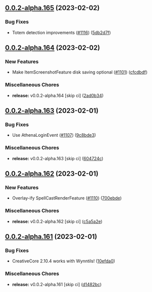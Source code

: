 ## [0.0.2-alpha.165](https://github.com/Wynntils/Artemis/compare/v0.0.2-alpha.164...v0.0.2-alpha.165) (2023-02-02)


### Bug Fixes

* Totem detection improvements ([#1116](https://github.com/Wynntils/Artemis/issues/1116)) ([5db2d7f](https://github.com/Wynntils/Artemis/commit/5db2d7fde5d61f991c4a6b09a306cdb580219bd0))

## [0.0.2-alpha.164](https://github.com/Wynntils/Artemis/compare/v0.0.2-alpha.163...v0.0.2-alpha.164) (2023-02-02)


### New Features

* Make ItemScreenshotFeature disk saving optional ([#1101](https://github.com/Wynntils/Artemis/issues/1101)) ([cfcdbdf](https://github.com/Wynntils/Artemis/commit/cfcdbdf0ab279b1080172be811d4dab95123f8ab))


### Miscellaneous Chores

* **release:** v0.0.2-alpha.164 [skip ci] ([2ad0b34](https://github.com/Wynntils/Artemis/commit/2ad0b34db903edea02c206a88347838ae4649fb2))

## [0.0.2-alpha.163](https://github.com/Wynntils/Artemis/compare/v0.0.2-alpha.162...v0.0.2-alpha.163) (2023-02-01)


### Bug Fixes

* Use AthenaLoginEvent ([#1107](https://github.com/Wynntils/Artemis/issues/1107)) ([9c8bde3](https://github.com/Wynntils/Artemis/commit/9c8bde31c1c42a681b313d0149ee9110391626a7))


### Miscellaneous Chores

* **release:** v0.0.2-alpha.163 [skip ci] ([604724c](https://github.com/Wynntils/Artemis/commit/604724c1f20061c671148277f6e2028a80458515))

## [0.0.2-alpha.162](https://github.com/Wynntils/Artemis/compare/v0.0.2-alpha.161...v0.0.2-alpha.162) (2023-02-01)


### New Features

* Overlay-ify SpellCastRenderFeature ([#1110](https://github.com/Wynntils/Artemis/issues/1110)) ([700ebde](https://github.com/Wynntils/Artemis/commit/700ebde196a9e1a5d753380eb734d99b5c3e3e3f))


### Miscellaneous Chores

* **release:** v0.0.2-alpha.162 [skip ci] ([c5a5a2e](https://github.com/Wynntils/Artemis/commit/c5a5a2eece1b66c9893c1c700050ef0972319b15))

## [0.0.2-alpha.161](https://github.com/Wynntils/Artemis/compare/v0.0.2-alpha.160...v0.0.2-alpha.161) (2023-02-01)


### Bug Fixes

* CreativeCore 2.10.4 works with Wynntils! ([10efda0](https://github.com/Wynntils/Artemis/commit/10efda0e0f774e732ea397fb733e76f8a55a8e14))


### Miscellaneous Chores

* **release:** v0.0.2-alpha.161 [skip ci] ([d1482bc](https://github.com/Wynntils/Artemis/commit/d1482bc6a49272d08b0d35b9dbc4b9dfe86b911b))

